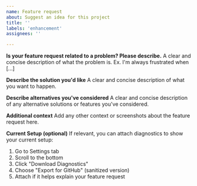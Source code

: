 ```yaml
---
name: Feature request
about: Suggest an idea for this project
title: ''
labels: 'enhancement'
assignees: ''

---
```


**Is your feature request related to a problem? Please describe.**
A clear and concise description of what the problem is. Ex. I'm always frustrated when [...]

**Describe the solution you'd like**
A clear and concise description of what you want to happen.

**Describe alternatives you've considered**
A clear and concise description of any alternative solutions or features you've considered.

**Additional context**
Add any other context or screenshots about the feature request here.

**Current Setup (optional)**
If relevant, you can attach diagnostics to show your current setup:
1. Go to Settings tab
2. Scroll to the bottom  
3. Click "Download Diagnostics"
4. Choose "Export for GitHub" (sanitized version)
5. Attach if it helps explain your feature request